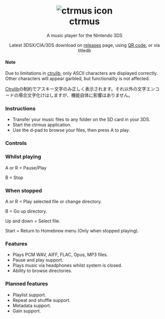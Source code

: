 <h1 align="center"><img src="http://i.imgur.com/pWWyVMO.png" alt="ctrmus icon"><br>ctrmus</h1>
<p align="center">A music player for the Nintendo 3DS</p>
<p align="center">Latest 3DSX/CIA/3DS download on <a href="https://github.com/deltabeard/ctrmus/releases">releases</a> page, using <a href="http://i.imgur.com/FxzWu1Y.png">QR code</a>, or via titledb</p>

#### Note
Due to limitations in [ctrulib](https://github.com/smealum/ctrulib/issues/328), only ASCII characters are displayed correctly. Other characters will appear garbled, but functionality is not affected.

[Ctrulib](https://github.com/smealum/ctrulib/issues/328)の制約でアスキー文字のみ正しく表示されます。それ以外の文字エンコードの場合文字化けはしますが、機能自体に影響はありません。

### Instructions
* Transfer your music files to any folder on the SD card in your 3DS.
* Start the ctrmus application.
* Use the d-pad to browse your files, then press A to play.

### Controls
### Whilst playing
A or R = Pause/Play

B = Stop

### When stopped
A or R = Play selected file or change directory.

B = Go up directory.

Up and down = Select file.

Start = Return to Homebrew menu (Only when stopped playing).

### Features
* Plays PCM WAV, AIFF, FLAC, Opus, MP3 files.
* Pause and play support.
* Plays music via headphones whilst system is closed.
* Ability to browse directories.

### Planned features
* Playlist support.
* Repeat and shuffle support.
* Metadata support.
* Gain support.

